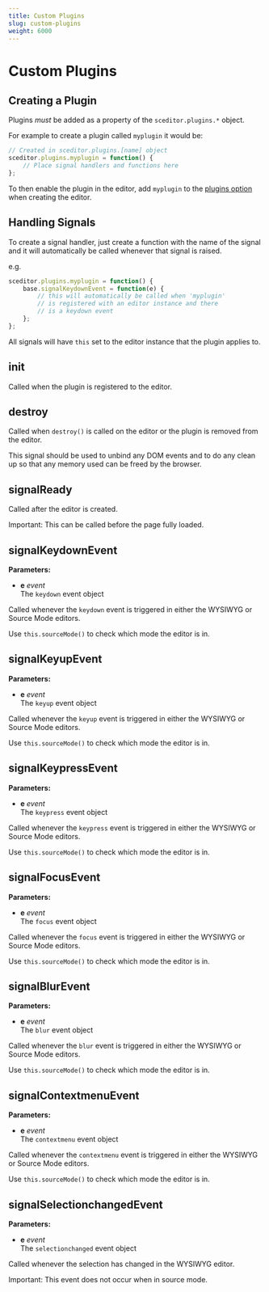 ```yaml
---
title: Custom Plugins
slug: custom-plugins
weight: 6000
---
```


# Custom Plugins <a id="custom-plugins"></a>


## Creating a Plugin <a id="creating"></a>

Plugins *must* be added as a property of the `sceditor.plugins.*` object.

For example to create a plugin called `myplugin` it would be:

```js
// Created in sceditor.plugins.[name] object
sceditor.plugins.myplugin = function() {
	// Place signal handlers and functions here
};
```

To then enable the plugin in the editor, add `myplugin` to the [plugins option](/documentation/options/#plugins) when creating the editor.


## Handling Signals <a id="handling-signals"></a>

To create a signal handler, just create a function with the name of the signal and it will automatically be called whenever that signal is raised.

e.g.

```js
sceditor.plugins.myplugin = function() {
	base.signalKeydownEvent = function(e) {
		// this will automatically be called when 'myplugin'
		// is registered with an editor instance and there
		// is a keydown event
	};
};
```

All signals will have `this` set to the editor instance that the plugin applies to.


## init <a id="init"></a>

Called when the plugin is registered to the editor.


## destroy <a id="destroy"></a>

Called when `destroy()` is called on the editor or the plugin is removed from the editor.

This signal should be used to unbind any DOM events and to do any clean up so that any memory used can be freed by the browser.


## signalReady <a id="signalReady"></a>

Called after the editor is created.

<span class="Label Label--important">Important:</span> This can be called before the page fully loaded.


## signalKeydownEvent <a id="signalKeydownEvent"></a>

**Parameters:**

 * **e** *event*  
   The `keydown` event object

Called whenever the `keydown` event is triggered in either the WYSIWYG or Source Mode editors.

Use `this.sourceMode()` to check which mode the editor is in.


## signalKeyupEvent <a id="signalKeyupEvent"></a>

**Parameters:**

 * **e** *event*  
   The `keyup` event object

Called whenever the `keyup` event is triggered in either the WYSIWYG or Source Mode editors.

Use `this.sourceMode()` to check which mode the editor is in.


## signalKeypressEvent <a id="signalKeypressEvent"></a>

**Parameters:**

 * **e** *event*  
   The `keypress` event object

Called whenever the `keypress` event is triggered in either the WYSIWYG or Source Mode editors.

Use `this.sourceMode()` to check which mode the editor is in.


## signalFocusEvent <a id="signalFocusEvent"></a>

**Parameters:**

 * **e** *event*  
   The `focus` event object

Called whenever the `focus` event is triggered in either the WYSIWYG or Source Mode editors.

Use `this.sourceMode()` to check which mode the editor is in.


## signalBlurEvent <a id="signalBlurEvent"></a>

**Parameters:**

 * **e** *event*  
   The `blur` event object

Called whenever the `blur` event is triggered in either the WYSIWYG or Source Mode editors.

Use `this.sourceMode()` to check which mode the editor is in.


## signalContextmenuEvent <a id="signalContextmenuEvent"></a>

**Parameters:**

 * **e** *event*  
   The `contextmenu` event object

Called whenever the `contextmenu` event is triggered in either the WYSIWYG or Source Mode editors.

Use `this.sourceMode()` to check which mode the editor is in.


## signalSelectionchangedEvent <a id="signalSelectionchangedEvent"></a>

**Parameters:**

 * **e** *event*  
   The `selectionchanged` event object

Called whenever the selection has changed in the WYSIWYG editor.

<span class="Label Label--important">Important:</span> This event does not occur when in source mode.
